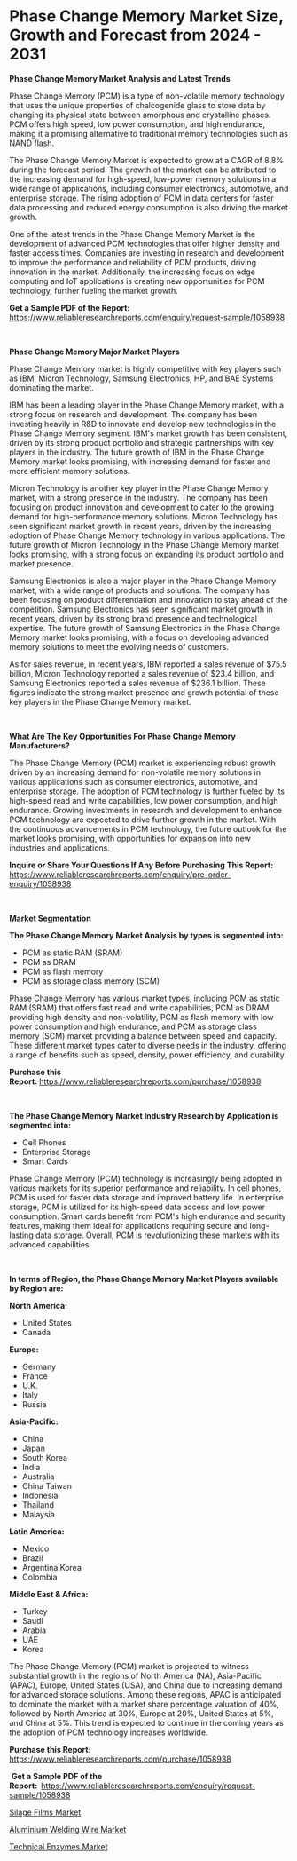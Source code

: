 <p><h1>Phase Change Memory Market Size, Growth and Forecast from 2024 - 2031</h1></p><p><strong>Phase Change Memory Market Analysis and Latest Trends</strong></p>
<p><p>Phase Change Memory (PCM) is a type of non-volatile memory technology that uses the unique properties of chalcogenide glass to store data by changing its physical state between amorphous and crystalline phases. PCM offers high speed, low power consumption, and high endurance, making it a promising alternative to traditional memory technologies such as NAND flash.</p><p>The Phase Change Memory Market is expected to grow at a CAGR of 8.8% during the forecast period. The growth of the market can be attributed to the increasing demand for high-speed, low-power memory solutions in a wide range of applications, including consumer electronics, automotive, and enterprise storage. The rising adoption of PCM in data centers for faster data processing and reduced energy consumption is also driving the market growth.</p><p>One of the latest trends in the Phase Change Memory Market is the development of advanced PCM technologies that offer higher density and faster access times. Companies are investing in research and development to improve the performance and reliability of PCM products, driving innovation in the market. Additionally, the increasing focus on edge computing and IoT applications is creating new opportunities for PCM technology, further fueling the market growth.</p></p>
<p><strong>Get a Sample PDF of the Report:&nbsp;</strong> <a href="https://www.reliableresearchreports.com/enquiry/request-sample/1058938">https://www.reliableresearchreports.com/enquiry/request-sample/1058938</a></p>
<p>&nbsp;</p>
<p><strong>Phase Change Memory Major Market Players</strong></p>
<p><p>Phase Change Memory market is highly competitive with key players such as IBM, Micron Technology, Samsung Electronics, HP, and BAE Systems dominating the market. </p><p>IBM has been a leading player in the Phase Change Memory market, with a strong focus on research and development. The company has been investing heavily in R&D to innovate and develop new technologies in the Phase Change Memory segment. IBM's market growth has been consistent, driven by its strong product portfolio and strategic partnerships with key players in the industry. The future growth of IBM in the Phase Change Memory market looks promising, with increasing demand for faster and more efficient memory solutions.</p><p>Micron Technology is another key player in the Phase Change Memory market, with a strong presence in the industry. The company has been focusing on product innovation and development to cater to the growing demand for high-performance memory solutions. Micron Technology has seen significant market growth in recent years, driven by the increasing adoption of Phase Change Memory technology in various applications. The future growth of Micron Technology in the Phase Change Memory market looks promising, with a strong focus on expanding its product portfolio and market presence.</p><p>Samsung Electronics is also a major player in the Phase Change Memory market, with a wide range of products and solutions. The company has been focusing on product differentiation and innovation to stay ahead of the competition. Samsung Electronics has seen significant market growth in recent years, driven by its strong brand presence and technological expertise. The future growth of Samsung Electronics in the Phase Change Memory market looks promising, with a focus on developing advanced memory solutions to meet the evolving needs of customers.</p><p>As for sales revenue, in recent years, IBM reported a sales revenue of $75.5 billion, Micron Technology reported a sales revenue of $23.4 billion, and Samsung Electronics reported a sales revenue of $236.1 billion. These figures indicate the strong market presence and growth potential of these key players in the Phase Change Memory market.</p></p>
<p>&nbsp;</p>
<p><strong>What Are The Key Opportunities For Phase Change Memory Manufacturers?</strong></p>
<p><p>The Phase Change Memory (PCM) market is experiencing robust growth driven by an increasing demand for non-volatile memory solutions in various applications such as consumer electronics, automotive, and enterprise storage. The adoption of PCM technology is further fueled by its high-speed read and write capabilities, low power consumption, and high endurance. Growing investments in research and development to enhance PCM technology are expected to drive further growth in the market. With the continuous advancements in PCM technology, the future outlook for the market looks promising, with opportunities for expansion into new industries and applications.</p></p>
<p><strong>Inquire or Share Your Questions If Any Before Purchasing This Report:</strong> <a href="https://www.reliableresearchreports.com/enquiry/pre-order-enquiry/1058938">https://www.reliableresearchreports.com/enquiry/pre-order-enquiry/1058938</a></p>
<p>&nbsp;</p>
<p><strong>Market Segmentation</strong></p>
<p><strong>The Phase Change Memory Market Analysis by types is segmented into:</strong></p>
<p><ul><li>PCM as static RAM (SRAM)</li><li>PCM as DRAM</li><li>PCM as flash memory</li><li>PCM as storage class memory (SCM)</li></ul></p>
<p><p>Phase Change Memory has various market types, including PCM as static RAM (SRAM) that offers fast read and write capabilities, PCM as DRAM providing high density and non-volatility, PCM as flash memory with low power consumption and high endurance, and PCM as storage class memory (SCM) market providing a balance between speed and capacity. These different market types cater to diverse needs in the industry, offering a range of benefits such as speed, density, power efficiency, and durability.</p></p>
<p><strong>Purchase this Report:&nbsp;</strong><a href="https://www.reliableresearchreports.com/purchase/1058938">https://www.reliableresearchreports.com/purchase/1058938</a></p>
<p>&nbsp;</p>
<p><strong>The Phase Change Memory Market Industry Research by Application is segmented into:</strong></p>
<p><ul><li>Cell Phones</li><li>Enterprise Storage</li><li>Smart Cards</li></ul></p>
<p><p>Phase Change Memory (PCM) technology is increasingly being adopted in various markets for its superior performance and reliability. In cell phones, PCM is used for faster data storage and improved battery life. In enterprise storage, PCM is utilized for its high-speed data access and low power consumption. Smart cards benefit from PCM's high endurance and security features, making them ideal for applications requiring secure and long-lasting data storage. Overall, PCM is revolutionizing these markets with its advanced capabilities.</p></p>
<p>&nbsp;</p>
<p><strong>In terms of Region, the Phase Change Memory Market Players available by Region are:</strong></p>
<p>
    <p> <strong> North America: </strong>
        <ul>
            <li>United States</li>
            <li>Canada</li>
        </ul>
        </p> 
    <p> <strong> Europe: </strong>
        <ul>
            <li>Germany</li>
            <li>France</li>
            <li>U.K.</li>
            <li>Italy</li>
            <li>Russia</li>
        </ul>
        </p> 
    <p> <strong> Asia-Pacific: </strong>
        <ul>
            <li>China</li>
            <li>Japan</li>
            <li>South Korea</li>
            <li>India</li>
            <li>Australia</li>
            <li>China Taiwan</li>
            <li>Indonesia</li>
            <li>Thailand</li>
            <li>Malaysia</li>
        </ul>
        </p> 
    <p> <strong> Latin America: </strong>
        <ul>
            <li>Mexico</li>
            <li>Brazil</li>
            <li>Argentina Korea</li>
            <li>Colombia</li>
        </ul>
        </p> 
    <p> <strong> Middle East & Africa: </strong>
        <ul>
            <li>Turkey</li>
            <li>Saudi</li>
            <li>Arabia</li>
            <li>UAE</li>
            <li>Korea</li>
        </ul>
    </p>
    </p>
<p><p>The Phase Change Memory (PCM) market is projected to witness substantial growth in the regions of North America (NA), Asia-Pacific (APAC), Europe, United States (USA), and China due to increasing demand for advanced storage solutions. Among these regions, APAC is anticipated to dominate the market with a market share percentage valuation of 40%, followed by North America at 30%, Europe at 20%, United States at 5%, and China at 5%. This trend is expected to continue in the coming years as the adoption of PCM technology increases worldwide.</p></p>
<p><strong>Purchase this Report: </strong><a href="https://www.reliableresearchreports.com/purchase/1058938">https://www.reliableresearchreports.com/purchase/1058938</a></p>
<p>&nbsp;<strong>Get a Sample PDF of the Report:&nbsp;&nbsp;</strong><a href="https://www.reliableresearchreports.com/enquiry/request-sample/1058938">https://www.reliableresearchreports.com/enquiry/request-sample/1058938</a></p>
<p><strong></strong></p>
<p><p><a href="https://woozy-pyroraptor-a1f.notion.site/Silage-Films-Market-Provides-Detailed-Segmentation-of-this-Market-based-on-Type-Application-and-Re-39092c7076564a6799053690b7082e6c">Silage Films Market</a></p><p><a href="https://rainy-horn-d69.notion.site/Decoding-the-Aluminium-Welding-Wire-Market-A-Deep-Dive-into-the-Latest-Market-Trends-Market-Segmen-9aa77d4c82474064b8b8d8b3752f9eb0">Aluminium Welding Wire Market</a></p><p><a href="https://rainy-horn-d69.notion.site/Technical-Enzymes-Market-with-the-goal-of-estimating-the-market-size-and-future-growth-potential-of--b3fcb53bc4a24c5cb429982e38591310">Technical Enzymes Market</a></p></p>